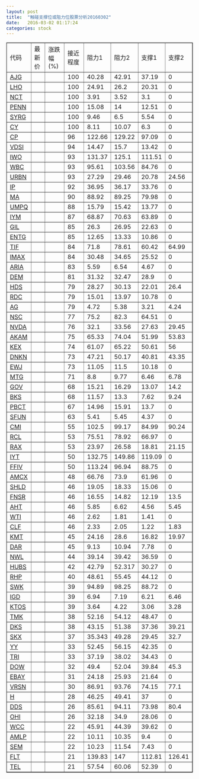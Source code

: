 ```yaml
---
layout: post
title:  "触碰支撑位或阻力位股票分析20160302"
date:   2016-03-02 01:17:24
categories: stock
---
```

<script type="text/javascript">
var stockList = []
stockList.push('gb_ajg');
stockList.push('gb_lho');
stockList.push('gb_nct');
stockList.push('gb_penn');
stockList.push('gb_syrg');
stockList.push('gb_cy');
stockList.push('gb_cp');
stockList.push('gb_vdsi');
stockList.push('gb_iwo');
stockList.push('gb_wbc');
stockList.push('gb_urbn');
stockList.push('gb_ip');
stockList.push('gb_ma');
stockList.push('gb_umpq');
stockList.push('gb_iym');
stockList.push('gb_gil');
stockList.push('gb_entg');
stockList.push('gb_tif');
stockList.push('gb_imax');
stockList.push('gb_aria');
stockList.push('gb_dem');
stockList.push('gb_hds');
stockList.push('gb_rdc');
stockList.push('gb_ag');
stockList.push('gb_nsc');
stockList.push('gb_nvda');
stockList.push('gb_akam');
stockList.push('gb_kex');
stockList.push('gb_dnkn');
stockList.push('gb_ewj');
stockList.push('gb_mtg');
stockList.push('gb_gov');
stockList.push('gb_bks');
stockList.push('gb_pbct');
stockList.push('gb_sfun');
stockList.push('gb_cmi');
stockList.push('gb_rcl');
stockList.push('gb_rax');
stockList.push('gb_iyt');
stockList.push('gb_ffiv');
stockList.push('gb_amcx');
stockList.push('gb_shld');
stockList.push('gb_fnsr');
stockList.push('gb_aht');
stockList.push('gb_wti');
stockList.push('gb_clf');
stockList.push('gb_kmt');
stockList.push('gb_dar');
stockList.push('gb_nwl');
stockList.push('gb_hubs');
stockList.push('gb_rhp');
stockList.push('gb_swk');
stockList.push('gb_igd');
stockList.push('gb_ktos');
stockList.push('gb_tmk');
stockList.push('gb_dks');
stockList.push('gb_skx');
stockList.push('gb_yy');
stockList.push('gb_tri');
stockList.push('gb_dow');
stockList.push('gb_ebay');
stockList.push('gb_vrsn');
stockList.push('gb_h');
stockList.push('gb_dds');
stockList.push('gb_ohi');
stockList.push('gb_wcc');
stockList.push('gb_amlp');
stockList.push('gb_sem');
stockList.push('gb_flt');
stockList.push('gb_tel');
</script>
<table border="1">
 <tr>
 <td>代码</td>
 <td>最新价</td>
 <td>涨跌幅(%)</td>
 <td>接近程度</td>
 <td>阻力1</td>
 <td>阻力2</td>
 <td>支撑1</td>
 <td>支撑2</td>
</tr>
  <tr id="ajg" class="red">
  <td><a href="http://stock.finance.sina.com.cn/usstock/quotes/AJG.html" target="_blank">AJG</a></td><td></td><td></td><td>100</td><td>40.28</td><td>42.91</td><td>37.19</td><td>0</td></tr>
  <tr id="lho" class="red">
  <td><a href="http://stock.finance.sina.com.cn/usstock/quotes/LHO.html" target="_blank">LHO</a></td><td></td><td></td><td>100</td><td>24.91</td><td>26.2</td><td>20.31</td><td>0</td></tr>
  <tr id="nct" class="red">
  <td><a href="http://stock.finance.sina.com.cn/usstock/quotes/NCT.html" target="_blank">NCT</a></td><td></td><td></td><td>100</td><td>3.91</td><td>3.52</td><td>3.1</td><td>0</td></tr>
  <tr id="penn" class="red">
  <td><a href="http://stock.finance.sina.com.cn/usstock/quotes/PENN.html" target="_blank">PENN</a></td><td></td><td></td><td>100</td><td>15.08</td><td>14</td><td>12.51</td><td>0</td></tr>
  <tr id="syrg" class="red">
  <td><a href="http://stock.finance.sina.com.cn/usstock/quotes/SYRG.html" target="_blank">SYRG</a></td><td></td><td></td><td>100</td><td>9.46</td><td>6.5</td><td>5.54</td><td>0</td></tr>
  <tr id="cy" class="red">
  <td><a href="http://stock.finance.sina.com.cn/usstock/quotes/CY.html" target="_blank">CY</a></td><td></td><td></td><td>100</td><td>8.11</td><td>10.07</td><td>6.3</td><td>0</td></tr>
  <tr id="cp" class="red">
  <td><a href="http://stock.finance.sina.com.cn/usstock/quotes/CP.html" target="_blank">CP</a></td><td></td><td></td><td>96</td><td>122.66</td><td>129.22</td><td>97.09</td><td>0</td></tr>
  <tr id="vdsi" class="red">
  <td><a href="http://stock.finance.sina.com.cn/usstock/quotes/VDSI.html" target="_blank">VDSI</a></td><td></td><td></td><td>94</td><td>14.47</td><td>15.7</td><td>13.42</td><td>0</td></tr>
  <tr id="iwo" class="red">
  <td><a href="http://stock.finance.sina.com.cn/usstock/quotes/IWO.html" target="_blank">IWO</a></td><td></td><td></td><td>93</td><td>131.37</td><td>125.1</td><td>111.51</td><td>0</td></tr>
  <tr id="wbc" class="red">
  <td><a href="http://stock.finance.sina.com.cn/usstock/quotes/WBC.html" target="_blank">WBC</a></td><td></td><td></td><td>93</td><td>95.61</td><td>103.56</td><td>84.76</td><td>0</td></tr>
  <tr id="urbn" class="red">
  <td><a href="http://stock.finance.sina.com.cn/usstock/quotes/URBN.html" target="_blank">URBN</a></td><td></td><td></td><td>93</td><td>27.29</td><td>29.46</td><td>20.78</td><td>24.56</td></tr>
  <tr id="ip" class="red">
  <td><a href="http://stock.finance.sina.com.cn/usstock/quotes/IP.html" target="_blank">IP</a></td><td></td><td></td><td>92</td><td>36.95</td><td>36.17</td><td>33.76</td><td>0</td></tr>
  <tr id="ma" class="red">
  <td><a href="http://stock.finance.sina.com.cn/usstock/quotes/MA.html" target="_blank">MA</a></td><td></td><td></td><td>90</td><td>88.92</td><td>89.25</td><td>79.98</td><td>0</td></tr>
  <tr id="umpq" class="red">
  <td><a href="http://stock.finance.sina.com.cn/usstock/quotes/UMPQ.html" target="_blank">UMPQ</a></td><td></td><td></td><td>88</td><td>15.79</td><td>15.42</td><td>13.77</td><td>0</td></tr>
  <tr id="iym" class="red">
  <td><a href="http://stock.finance.sina.com.cn/usstock/quotes/IYM.html" target="_blank">IYM</a></td><td></td><td></td><td>87</td><td>68.87</td><td>70.63</td><td>63.89</td><td>0</td></tr>
  <tr id="gil" class="red">
  <td><a href="http://stock.finance.sina.com.cn/usstock/quotes/GIL.html" target="_blank">GIL</a></td><td></td><td></td><td>85</td><td>26.3</td><td>26.95</td><td>22.63</td><td>0</td></tr>
  <tr id="entg" class="red">
  <td><a href="http://stock.finance.sina.com.cn/usstock/quotes/ENTG.html" target="_blank">ENTG</a></td><td></td><td></td><td>85</td><td>12.65</td><td>13.33</td><td>10.86</td><td>0</td></tr>
  <tr id="tif" class="green">
  <td><a href="http://stock.finance.sina.com.cn/usstock/quotes/TIF.html" target="_blank">TIF</a></td><td></td><td></td><td>84</td><td>71.8</td><td>78.61</td><td>60.42</td><td>64.99</td></tr>
  <tr id="imax" class="red">
  <td><a href="http://stock.finance.sina.com.cn/usstock/quotes/IMAX.html" target="_blank">IMAX</a></td><td></td><td></td><td>84</td><td>30.48</td><td>34.65</td><td>25.52</td><td>0</td></tr>
  <tr id="aria" class="red">
  <td><a href="http://stock.finance.sina.com.cn/usstock/quotes/ARIA.html" target="_blank">ARIA</a></td><td></td><td></td><td>83</td><td>5.59</td><td>6.54</td><td>4.67</td><td>0</td></tr>
  <tr id="dem" class="red">
  <td><a href="http://stock.finance.sina.com.cn/usstock/quotes/DEM.html" target="_blank">DEM</a></td><td></td><td></td><td>81</td><td>31.32</td><td>32.47</td><td>28.9</td><td>0</td></tr>
  <tr id="hds" class="red">
  <td><a href="http://stock.finance.sina.com.cn/usstock/quotes/HDS.html" target="_blank">HDS</a></td><td></td><td></td><td>79</td><td>28.27</td><td>30.13</td><td>22.01</td><td>26.4</td></tr>
  <tr id="rdc" class="red">
  <td><a href="http://stock.finance.sina.com.cn/usstock/quotes/RDC.html" target="_blank">RDC</a></td><td></td><td></td><td>79</td><td>15.01</td><td>13.97</td><td>10.78</td><td>0</td></tr>
  <tr id="ag" class="red">
  <td><a href="http://stock.finance.sina.com.cn/usstock/quotes/AG.html" target="_blank">AG</a></td><td></td><td></td><td>79</td><td>4.72</td><td>5.38</td><td>3.21</td><td>4.24</td></tr>
  <tr id="nsc" class="red">
  <td><a href="http://stock.finance.sina.com.cn/usstock/quotes/NSC.html" target="_blank">NSC</a></td><td></td><td></td><td>77</td><td>75.2</td><td>82.3</td><td>64.51</td><td>0</td></tr>
  <tr id="nvda" class="red">
  <td><a href="http://stock.finance.sina.com.cn/usstock/quotes/NVDA.html" target="_blank">NVDA</a></td><td></td><td></td><td>76</td><td>32.1</td><td>33.56</td><td>27.63</td><td>29.45</td></tr>
  <tr id="akam" class="green">
  <td><a href="http://stock.finance.sina.com.cn/usstock/quotes/AKAM.html" target="_blank">AKAM</a></td><td></td><td></td><td>75</td><td>65.33</td><td>74.04</td><td>51.99</td><td>53.83</td></tr>
  <tr id="kex" class="green">
  <td><a href="http://stock.finance.sina.com.cn/usstock/quotes/KEX.html" target="_blank">KEX</a></td><td></td><td></td><td>74</td><td>61.07</td><td>65.22</td><td>50.61</td><td>56</td></tr>
  <tr id="dnkn" class="red">
  <td><a href="http://stock.finance.sina.com.cn/usstock/quotes/DNKN.html" target="_blank">DNKN</a></td><td></td><td></td><td>73</td><td>47.21</td><td>50.17</td><td>40.81</td><td>43.35</td></tr>
  <tr id="ewj" class="red">
  <td><a href="http://stock.finance.sina.com.cn/usstock/quotes/EWJ.html" target="_blank">EWJ</a></td><td></td><td></td><td>73</td><td>11.05</td><td>11.5</td><td>10.18</td><td>0</td></tr>
  <tr id="mtg" class="green">
  <td><a href="http://stock.finance.sina.com.cn/usstock/quotes/MTG.html" target="_blank">MTG</a></td><td></td><td></td><td>71</td><td>8.8</td><td>9.77</td><td>6.46</td><td>6.78</td></tr>
  <tr id="gov" class="red">
  <td><a href="http://stock.finance.sina.com.cn/usstock/quotes/GOV.html" target="_blank">GOV</a></td><td></td><td></td><td>68</td><td>15.21</td><td>16.29</td><td>13.07</td><td>14.2</td></tr>
  <tr id="bks" class="green">
  <td><a href="http://stock.finance.sina.com.cn/usstock/quotes/BKS.html" target="_blank">BKS</a></td><td></td><td></td><td>68</td><td>11.57</td><td>13.3</td><td>7.62</td><td>9.24</td></tr>
  <tr id="pbct" class="red">
  <td><a href="http://stock.finance.sina.com.cn/usstock/quotes/PBCT.html" target="_blank">PBCT</a></td><td></td><td></td><td>67</td><td>14.96</td><td>15.91</td><td>13.7</td><td>0</td></tr>
  <tr id="sfun" class="red">
  <td><a href="http://stock.finance.sina.com.cn/usstock/quotes/SFUN.html" target="_blank">SFUN</a></td><td></td><td></td><td>63</td><td>5.41</td><td>5.45</td><td>4.37</td><td>0</td></tr>
  <tr id="cmi" class="red">
  <td><a href="http://stock.finance.sina.com.cn/usstock/quotes/CMI.html" target="_blank">CMI</a></td><td></td><td></td><td>55</td><td>102.5</td><td>99.17</td><td>84.99</td><td>90.24</td></tr>
  <tr id="rcl" class="red">
  <td><a href="http://stock.finance.sina.com.cn/usstock/quotes/RCL.html" target="_blank">RCL</a></td><td></td><td></td><td>53</td><td>75.51</td><td>78.92</td><td>66.97</td><td>0</td></tr>
  <tr id="rax" class="green">
  <td><a href="http://stock.finance.sina.com.cn/usstock/quotes/RAX.html" target="_blank">RAX</a></td><td></td><td></td><td>53</td><td>23.97</td><td>26.58</td><td>18.81</td><td>21.15</td></tr>
  <tr id="iyt" class="red">
  <td><a href="http://stock.finance.sina.com.cn/usstock/quotes/IYT.html" target="_blank">IYT</a></td><td></td><td></td><td>50</td><td>132.75</td><td>149.86</td><td>119.09</td><td>0</td></tr>
  <tr id="ffiv" class="red">
  <td><a href="http://stock.finance.sina.com.cn/usstock/quotes/FFIV.html" target="_blank">FFIV</a></td><td></td><td></td><td>50</td><td>113.24</td><td>96.94</td><td>88.75</td><td>0</td></tr>
  <tr id="amcx" class="red">
  <td><a href="http://stock.finance.sina.com.cn/usstock/quotes/AMCX.html" target="_blank">AMCX</a></td><td></td><td></td><td>48</td><td>66.76</td><td>73.9</td><td>61.96</td><td>0</td></tr>
  <tr id="shld" class="red">
  <td><a href="http://stock.finance.sina.com.cn/usstock/quotes/SHLD.html" target="_blank">SHLD</a></td><td></td><td></td><td>46</td><td>19.05</td><td>18.33</td><td>15.06</td><td>0</td></tr>
  <tr id="fnsr" class="red">
  <td><a href="http://stock.finance.sina.com.cn/usstock/quotes/FNSR.html" target="_blank">FNSR</a></td><td></td><td></td><td>46</td><td>16.55</td><td>14.82</td><td>12.19</td><td>13.5</td></tr>
  <tr id="aht" class="green">
  <td><a href="http://stock.finance.sina.com.cn/usstock/quotes/AHT.html" target="_blank">AHT</a></td><td></td><td></td><td>46</td><td>5.85</td><td>6.62</td><td>4.56</td><td>5.45</td></tr>
  <tr id="wti" class="green">
  <td><a href="http://stock.finance.sina.com.cn/usstock/quotes/WTI.html" target="_blank">WTI</a></td><td></td><td></td><td>46</td><td>2.62</td><td>1.81</td><td>1.41</td><td>0</td></tr>
  <tr id="clf" class="green">
  <td><a href="http://stock.finance.sina.com.cn/usstock/quotes/CLF.html" target="_blank">CLF</a></td><td></td><td></td><td>46</td><td>2.33</td><td>2.05</td><td>1.22</td><td>1.83</td></tr>
  <tr id="kmt" class="green">
  <td><a href="http://stock.finance.sina.com.cn/usstock/quotes/KMT.html" target="_blank">KMT</a></td><td></td><td></td><td>45</td><td>24.16</td><td>28.6</td><td>16.82</td><td>19.97</td></tr>
  <tr id="dar" class="red">
  <td><a href="http://stock.finance.sina.com.cn/usstock/quotes/DAR.html" target="_blank">DAR</a></td><td></td><td></td><td>45</td><td>9.13</td><td>10.94</td><td>7.78</td><td>0</td></tr>
  <tr id="nwl" class="red">
  <td><a href="http://stock.finance.sina.com.cn/usstock/quotes/NWL.html" target="_blank">NWL</a></td><td></td><td></td><td>44</td><td>39.14</td><td>39.42</td><td>36.59</td><td>0</td></tr>
  <tr id="hubs" class="red">
  <td><a href="http://stock.finance.sina.com.cn/usstock/quotes/HUBS.html" target="_blank">HUBS</a></td><td></td><td></td><td>42</td><td>42.79</td><td>52.317</td><td>30.27</td><td>0</td></tr>
  <tr id="rhp" class="red">
  <td><a href="http://stock.finance.sina.com.cn/usstock/quotes/RHP.html" target="_blank">RHP</a></td><td></td><td></td><td>40</td><td>48.61</td><td>55.45</td><td>44.12</td><td>0</td></tr>
  <tr id="swk" class="red">
  <td><a href="http://stock.finance.sina.com.cn/usstock/quotes/SWK.html" target="_blank">SWK</a></td><td></td><td></td><td>39</td><td>94.89</td><td>98.25</td><td>88.72</td><td>0</td></tr>
  <tr id="igd" class="green">
  <td><a href="http://stock.finance.sina.com.cn/usstock/quotes/IGD.html" target="_blank">IGD</a></td><td></td><td></td><td>39</td><td>6.94</td><td>7.19</td><td>6.21</td><td>6.46</td></tr>
  <tr id="ktos" class="green">
  <td><a href="http://stock.finance.sina.com.cn/usstock/quotes/KTOS.html" target="_blank">KTOS</a></td><td></td><td></td><td>39</td><td>3.64</td><td>4.22</td><td>3.06</td><td>3.28</td></tr>
  <tr id="tmk" class="red">
  <td><a href="http://stock.finance.sina.com.cn/usstock/quotes/TMK.html" target="_blank">TMK</a></td><td></td><td></td><td>38</td><td>52.16</td><td>54.12</td><td>48.47</td><td>0</td></tr>
  <tr id="dks" class="red">
  <td><a href="http://stock.finance.sina.com.cn/usstock/quotes/DKS.html" target="_blank">DKS</a></td><td></td><td></td><td>38</td><td>43.15</td><td>51.38</td><td>37.36</td><td>39.21</td></tr>
  <tr id="skx" class="green">
  <td><a href="http://stock.finance.sina.com.cn/usstock/quotes/SKX.html" target="_blank">SKX</a></td><td></td><td></td><td>37</td><td>35.343</td><td>49.28</td><td>29.45</td><td>32.7</td></tr>
  <tr id="yy" class="red">
  <td><a href="http://stock.finance.sina.com.cn/usstock/quotes/YY.html" target="_blank">YY</a></td><td></td><td></td><td>33</td><td>52.45</td><td>56.15</td><td>42.35</td><td>0</td></tr>
  <tr id="tri" class="red">
  <td><a href="http://stock.finance.sina.com.cn/usstock/quotes/TRI.html" target="_blank">TRI</a></td><td></td><td></td><td>33</td><td>37.19</td><td>38.02</td><td>34.43</td><td>0</td></tr>
  <tr id="dow" class="red">
  <td><a href="http://stock.finance.sina.com.cn/usstock/quotes/DOW.html" target="_blank">DOW</a></td><td></td><td></td><td>32</td><td>49.4</td><td>52.04</td><td>39.84</td><td>45.3</td></tr>
  <tr id="ebay" class="red">
  <td><a href="http://stock.finance.sina.com.cn/usstock/quotes/EBAY.html" target="_blank">EBAY</a></td><td></td><td></td><td>31</td><td>24.18</td><td>25.93</td><td>21.64</td><td>0</td></tr>
  <tr id="vrsn" class="red">
  <td><a href="http://stock.finance.sina.com.cn/usstock/quotes/VRSN.html" target="_blank">VRSN</a></td><td></td><td></td><td>30</td><td>86.91</td><td>93.76</td><td>74.15</td><td>77.1</td></tr>
  <tr id="h" class="red">
  <td><a href="http://stock.finance.sina.com.cn/usstock/quotes/H.html" target="_blank">H</a></td><td></td><td></td><td>28</td><td>46.25</td><td>49.41</td><td>37</td><td>0</td></tr>
  <tr id="dds" class="red">
  <td><a href="http://stock.finance.sina.com.cn/usstock/quotes/DDS.html" target="_blank">DDS</a></td><td></td><td></td><td>26</td><td>85.61</td><td>94.11</td><td>73.98</td><td>80.4</td></tr>
  <tr id="ohi" class="red">
  <td><a href="http://stock.finance.sina.com.cn/usstock/quotes/OHI.html" target="_blank">OHI</a></td><td></td><td></td><td>26</td><td>32.18</td><td>34.9</td><td>28.06</td><td>0</td></tr>
  <tr id="wcc" class="red">
  <td><a href="http://stock.finance.sina.com.cn/usstock/quotes/WCC.html" target="_blank">WCC</a></td><td></td><td></td><td>22</td><td>45.91</td><td>44.39</td><td>39.62</td><td>0</td></tr>
  <tr id="amlp" class="green">
  <td><a href="http://stock.finance.sina.com.cn/usstock/quotes/AMLP.html" target="_blank">AMLP</a></td><td></td><td></td><td>22</td><td>10.11</td><td>10.35</td><td>9.4</td><td>0</td></tr>
  <tr id="sem" class="red">
  <td><a href="http://stock.finance.sina.com.cn/usstock/quotes/SEM.html" target="_blank">SEM</a></td><td></td><td></td><td>22</td><td>10.23</td><td>11.54</td><td>7.43</td><td>0</td></tr>
  <tr id="flt" class="green">
  <td><a href="http://stock.finance.sina.com.cn/usstock/quotes/FLT.html" target="_blank">FLT</a></td><td></td><td></td><td>21</td><td>139.83</td><td>147</td><td>112.81</td><td>126.41</td></tr>
  <tr id="tel" class="red">
  <td><a href="http://stock.finance.sina.com.cn/usstock/quotes/TEL.html" target="_blank">TEL</a></td><td></td><td></td><td>21</td><td>57.54</td><td>60.06</td><td>52.39</td><td>0</td></tr>
</table>
